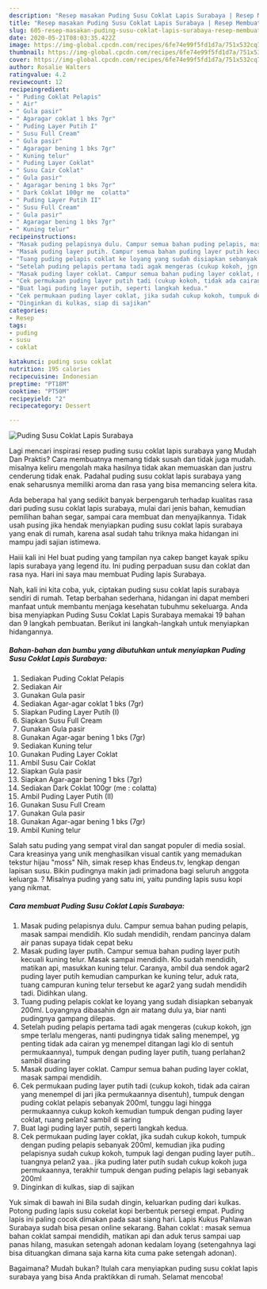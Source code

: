 ```yaml
---
description: "Resep masakan Puding Susu Coklat Lapis Surabaya | Resep Membuat Puding Susu Coklat Lapis Surabaya Yang Sedap"
title: "Resep masakan Puding Susu Coklat Lapis Surabaya | Resep Membuat Puding Susu Coklat Lapis Surabaya Yang Sedap"
slug: 605-resep-masakan-puding-susu-coklat-lapis-surabaya-resep-membuat-puding-susu-coklat-lapis-surabaya-yang-sedap
date: 2020-05-21T08:03:35.422Z
image: https://img-global.cpcdn.com/recipes/6fe74e99f5fd1d7a/751x532cq70/puding-susu-coklat-lapis-surabaya-foto-resep-utama.jpg
thumbnail: https://img-global.cpcdn.com/recipes/6fe74e99f5fd1d7a/751x532cq70/puding-susu-coklat-lapis-surabaya-foto-resep-utama.jpg
cover: https://img-global.cpcdn.com/recipes/6fe74e99f5fd1d7a/751x532cq70/puding-susu-coklat-lapis-surabaya-foto-resep-utama.jpg
author: Rosalie Walters
ratingvalue: 4.2
reviewcount: 12
recipeingredient:
- " Puding Coklat Pelapis"
- " Air"
- " Gula pasir"
- " Agaragar coklat 1 bks 7gr"
- " Puding Layer Putih I"
- " Susu Full Cream"
- " Gula pasir"
- " Agaragar bening 1 bks 7gr"
- " Kuning telur"
- " Puding Layer Coklat"
- " Susu Cair Coklat"
- " Gula pasir"
- " Agaragar bening 1 bks 7gr"
- " Dark Coklat 100gr me  colatta"
- " Puding Layer Putih II"
- " Susu Full Cream"
- " Gula pasir"
- " Agaragar bening 1 bks 7gr"
- " Kuning telur"
recipeinstructions:
- "Masak puding pelapisnya dulu. Campur semua bahan puding pelapis, masak sampai mendidih. Klo sudah mendidih, rendam pancinya dalam air panas supaya tidak cepat beku"
- "Masak puding layer putih. Campur semua bahan puding layer putih kecuali kuning telur. Masak sampai mendidih. Klo sudah mendidih, matikan api, masukkan kuning telur. Caranya, ambil dua sendok agar2 puding layer putih kemudian campurkan ke kuning telur, aduk rata, tuang campuran kuning telur tersebut ke agar2 yang sudah mendidih tadi. Didihkan ulang."
- "Tuang puding pelapis coklat ke loyang yang sudah disiapkan sebanyak 200ml. Loyangnya dibasahin dgn air matang dulu ya, biar nanti pudingnya gampang dilepas."
- "Setelah puding pelapis pertama tadi agak mengeras (cukup kokoh, jgn smpe terlalu mengeras, nanti pudingnya tidak saling menempel, yg penting tidak ada cairan yg menempel ditangan lagi klo di sentuh permukaannya), tumpuk dengan puding layer putih, tuang perlahan2 sambil disaring"
- "Masak puding layer coklat. Campur semua bahan puding layer coklat, masak sampai mendidih."
- "Cek permukaan puding layer putih tadi (cukup kokoh, tidak ada cairan yang menempel di jari jika permukaannya disentuh), tumpuk dengan puding coklat pelapis sebanyak 200ml, tunggu lagi hingga permukaannya cukup kokoh kemudian tumpuk dengan puding layer coklat, ruang pelan2 sambil di saring"
- "Buat lagi puding layer putih, seperti langkah kedua."
- "Cek permukaan puding layer coklat, jika sudah cukup kokoh, tumpuk dengan puding pelapis sebanyak 200ml, kemudian jika puding pelapisnya sudah cukup kokoh, tumpuk lagi dengan puding layer putih.. tuangnya pelan2 yaa.. jika puding later putih sudah cukup kokoh juga permukaannya, terakhir tumpuk dengan puding pelapis lagi sebanyak 200ml"
- "Dinginkan di kulkas, siap di sajikan"
categories:
- Resep
tags:
- puding
- susu
- coklat

katakunci: puding susu coklat 
nutrition: 195 calories
recipecuisine: Indonesian
preptime: "PT18M"
cooktime: "PT50M"
recipeyield: "2"
recipecategory: Dessert

---
```



![Puding Susu Coklat Lapis Surabaya](https://img-global.cpcdn.com/recipes/6fe74e99f5fd1d7a/751x532cq70/puding-susu-coklat-lapis-surabaya-foto-resep-utama.jpg)

Lagi mencari inspirasi resep puding susu coklat lapis surabaya yang Mudah Dan Praktis? Cara membuatnya memang tidak susah dan tidak juga mudah. misalnya keliru mengolah maka hasilnya tidak akan memuaskan dan justru cenderung tidak enak. Padahal puding susu coklat lapis surabaya yang enak seharusnya memiliki aroma dan rasa yang bisa memancing selera kita.

Ada beberapa hal yang sedikit banyak berpengaruh terhadap kualitas rasa dari puding susu coklat lapis surabaya, mulai dari jenis bahan, kemudian pemilihan bahan segar, sampai cara membuat dan menyajikannya. Tidak usah pusing jika hendak menyiapkan puding susu coklat lapis surabaya yang enak di rumah, karena asal sudah tahu triknya maka hidangan ini mampu jadi sajian istimewa.

Haiii kali ini Hel buat puding yang tampilan nya cakep banget kayak spiku lapis surabaya yang legend itu. Ini puding perpaduan susu dan coklat dan rasa nya. Hari ini saya mau membuat Puding lapis Surabaya.


Nah, kali ini kita coba, yuk, ciptakan puding susu coklat lapis surabaya sendiri di rumah. Tetap berbahan sederhana, hidangan ini dapat memberi manfaat untuk membantu menjaga kesehatan tubuhmu sekeluarga. Anda bisa menyiapkan Puding Susu Coklat Lapis Surabaya memakai 19 bahan dan 9 langkah pembuatan. Berikut ini langkah-langkah untuk menyiapkan hidangannya.

<!--inarticleads1-->

##### Bahan-bahan dan bumbu yang dibutuhkan untuk menyiapkan Puding Susu Coklat Lapis Surabaya:

1. Sediakan  Puding Coklat Pelapis
1. Sediakan  Air
1. Gunakan  Gula pasir
1. Sediakan  Agar-agar coklat 1 bks (7gr)
1. Siapkan  Puding Layer Putih (I)
1. Siapkan  Susu Full Cream
1. Gunakan  Gula pasir
1. Gunakan  Agar-agar bening 1 bks (7gr)
1. Sediakan  Kuning telur
1. Gunakan  Puding Layer Coklat
1. Ambil  Susu Cair Coklat
1. Siapkan  Gula pasir
1. Siapkan  Agar-agar bening 1 bks (7gr)
1. Sediakan  Dark Coklat 100gr (me : colatta)
1. Ambil  Puding Layer Putih (II)
1. Gunakan  Susu Full Cream
1. Gunakan  Gula pasir
1. Gunakan  Agar-agar bening 1 bks (7gr)
1. Ambil  Kuning telur


Salah satu puding yang sempat viral dan sangat populer di media sosial. Cara kreasinya yang unik menghasilkan visual cantik yang memadukan tekstur hijau &#34;moss&#34; Nih, simak resep khas Endeus.tv, lengkap dengan lapisan susu. Bikin pudingnya makin jadi primadona bagi seluruh anggota keluarga. ? Misalnya puding yang satu ini, yaitu punding lapis susu kopi yang nikmat. 

<!--inarticleads2-->

##### Cara membuat Puding Susu Coklat Lapis Surabaya:

1. Masak puding pelapisnya dulu. Campur semua bahan puding pelapis, masak sampai mendidih. Klo sudah mendidih, rendam pancinya dalam air panas supaya tidak cepat beku
1. Masak puding layer putih. Campur semua bahan puding layer putih kecuali kuning telur. Masak sampai mendidih. Klo sudah mendidih, matikan api, masukkan kuning telur. Caranya, ambil dua sendok agar2 puding layer putih kemudian campurkan ke kuning telur, aduk rata, tuang campuran kuning telur tersebut ke agar2 yang sudah mendidih tadi. Didihkan ulang.
1. Tuang puding pelapis coklat ke loyang yang sudah disiapkan sebanyak 200ml. Loyangnya dibasahin dgn air matang dulu ya, biar nanti pudingnya gampang dilepas.
1. Setelah puding pelapis pertama tadi agak mengeras (cukup kokoh, jgn smpe terlalu mengeras, nanti pudingnya tidak saling menempel, yg penting tidak ada cairan yg menempel ditangan lagi klo di sentuh permukaannya), tumpuk dengan puding layer putih, tuang perlahan2 sambil disaring
1. Masak puding layer coklat. Campur semua bahan puding layer coklat, masak sampai mendidih.
1. Cek permukaan puding layer putih tadi (cukup kokoh, tidak ada cairan yang menempel di jari jika permukaannya disentuh), tumpuk dengan puding coklat pelapis sebanyak 200ml, tunggu lagi hingga permukaannya cukup kokoh kemudian tumpuk dengan puding layer coklat, ruang pelan2 sambil di saring
1. Buat lagi puding layer putih, seperti langkah kedua.
1. Cek permukaan puding layer coklat, jika sudah cukup kokoh, tumpuk dengan puding pelapis sebanyak 200ml, kemudian jika puding pelapisnya sudah cukup kokoh, tumpuk lagi dengan puding layer putih.. tuangnya pelan2 yaa.. jika puding later putih sudah cukup kokoh juga permukaannya, terakhir tumpuk dengan puding pelapis lagi sebanyak 200ml
1. Dinginkan di kulkas, siap di sajikan


Yuk simak di bawah ini Bila sudah dingin, keluarkan puding dari kulkas. Potong puding lapis susu cokelat kopi berbentuk persegi empat. Puding lapis ini paling cocok dimakan pada saat siang hari. Lapis Kukus Pahlawan Surabaya sudah bisa pesan online sekarang. Bahan coklat : masak semua bahan coklat sampai mendidih, matikan api dan aduk terus sampai uap panas hilang, masukan setengah adonan kedalam loyang (setengahnya lagi bisa dituangkan dimana saja karna kita cuma pake setengah adonan). 

Bagaimana? Mudah bukan? Itulah cara menyiapkan puding susu coklat lapis surabaya yang bisa Anda praktikkan di rumah. Selamat mencoba!
